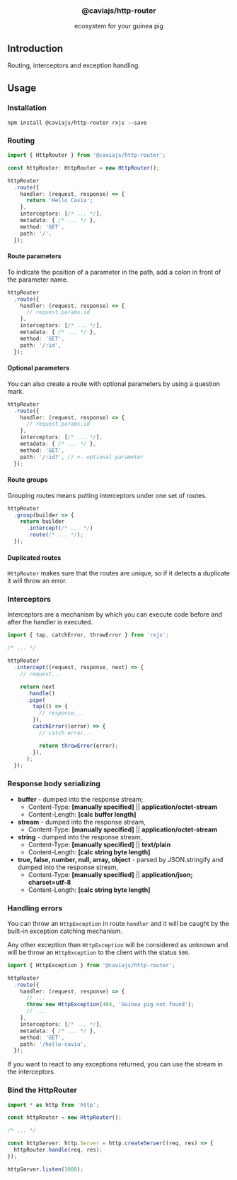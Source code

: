 <div align="center">
<h3>@caviajs/http-router</h3>
<p>ecosystem for your guinea pig</p>
</div>

## Introduction

Routing, interceptors and exception handling.

## Usage

### Installation

```shell
npm install @caviajs/http-router rxjs --save
```

### Routing

```typescript
import { HttpRouter } from '@caviajs/http-router';

const httpRouter: HttpRouter = new HttpRouter();

httpRouter
  .route({
    handler: (request, response) => {
      return 'Hello Cavia';
    },
    interceptors: [/* ... */],
    metadata: { /* ... */ },
    method: 'GET',
    path: '/',
  });
```

#### Route parameters

To indicate the position of a parameter in the path, add a colon in front of the parameter name.

```typescript
httpRouter
  .route({
    handler: (request, response) => {
      // request.params.id
    },
    interceptors: [/* ... */],
    metadata: { /* ... */ },
    method: 'GET',
    path: '/:id',
  });
```

#### Optional parameters

You can also create a route with optional parameters by using a question mark.

```typescript
httpRouter
  .route({
    handler: (request, response) => {
      // request.params.id
    },
    interceptors: [/* ... */],
    metadata: { /* ... */ },
    method: 'GET',
    path: '/:id?', // <- optional parameter
  });
```

#### Route groups

Grouping routes means putting interceptors under one set of routes.

```typescript
httpRouter
  .group(builder => {
    return builder
      .intercept(/* ... */)
      .route(/* ... */);
  });
```

#### Duplicated routes

`HttpRouter` makes sure that the routes are unique, so if it detects a duplicate it will throw an error.

### Interceptors

Interceptors are a mechanism by which you can execute code before and after the handler is executed.

```typescript
import { tap, catchError, throwError } from 'rxjs';

/* ... */

httpRouter
  .intercept((request, response, next) => {
    // request...

    return next
      .handle()
      .pipe(
        tap(() => {
          // response...
        }),
        catchError((error) => {
          // catch error...

          return throwError(error);
        }),
      );
  });
```

### Response body serializing

* **buffer** - dumped into the response stream;
  * Content-Type: **[manually specified]** || **application/octet-stream**
  * Content-Length: **[calc buffer length]**
* **stream** - dumped into the response stream,
  * Content-Type: **[manually specified]** || **application/octet-stream**
* **string** - dumped into the response stream,
  * Content-Type: **[manually specified]** || **text/plain**
  * Content-Length: **[calc string byte length]**
* **true, false, number, null, array, object** - parsed by JSON.stringify and dumped into the response stream,
  * Content-Type: **[manually specified]** || **application/json; charset=utf-8**
  * Content-Length: **[calc string byte length]**

### Handling errors

You can throw an `HttpException` in route `handler` and it will be caught by the built-in exception catching mechanism.

Any other exception than `HttpException` will be considered as unknown and will be throw an `HttpException` to the
client with the status `500`.

```typescript
import { HttpException } from '@caviajs/http-router';

httpRouter
  .route({
    handler: (request, response) => {
      // ...
      throw new HttpException(404, 'Guinea pig not found');
      // ...
    },
    interceptors: [/* ... */],
    metadata: { /* ... */ },
    method: 'GET',
    path: '/hello-cavia',
  });
```

If you want to react to any exceptions returned, you can use the stream in the interceptors.

### Bind the HttpRouter

```typescript
import * as http from 'http';

const httpRouter = new HttpRouter();

/* ... */

const httpServer: http.Server = http.createServer((req, res) => {
  httpRouter.handle(req, res);
});

httpServer.listen(3000);
```
